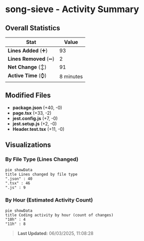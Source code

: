 # song-sieve - Activity Summary 

## Overall Statistics

| Stat                   | Value                                                             |
| ---------------------- | ----------------------------------------------------------------- |
| **Lines Added** (➕)   | 93                                          |
| **Lines Removed** (➖) | 2                                        |
| **Net Change** (↕)    | 91                |
| **Active Time** (⌚)   | 8 minutes |


## Modified Files
- **package.json** (+40, -0)
- **page.tsx** (+33, -2)
- **jest.config.js** (+7, -0)
- **jest.setup.js** (+2, -0)
- **Header.test.tsx** (+11, -0)

## Visualizations

### By File Type (Lines Changed)

```mermaid
pie showData
title Lines changed by file type
".json" : 40
".tsx" : 46
".js" : 9
```

### By Hour (Estimated Activity Count)

```mermaid
pie showData
title Coding activity by hour (count of changes)
"10h" : 4
"11h" : 8
```


> **Last Updated:** 06/03/2025, 11:08:28
